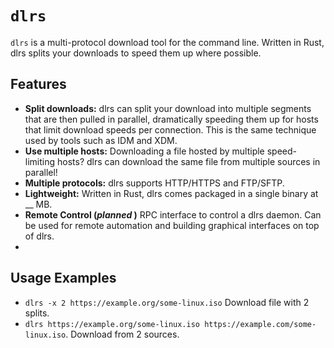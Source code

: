 # `dlrs`

`dlrs` is a multi-protocol download tool for the command line. Written in Rust, dlrs
splits your downloads to speed them up where possible.

## Features

- **Split downloads:** dlrs can split your download into multiple segments that are then pulled in parallel,
  dramatically speeding them up for hosts that limit download speeds per connection. This is the same technique
  used by tools such as IDM and XDM.
- **Use multiple hosts:** Downloading a file hosted by multiple speed-limiting hosts? dlrs can download the same file
  from multiple sources in parallel!
- **Multiple protocols:** dlrs supports HTTP/HTTPS and FTP/SFTP.
- **Lightweight:** Written in Rust, dlrs comes packaged in a single binary at \_\_ MB.
- **Remote Control (_planned_ )** RPC interface to control a dlrs daemon. Can be used for remote automation and building
  graphical interfaces on top of dlrs.
-

## Usage Examples

- `dlrs -x 2 https://example.org/some-linux.iso` Download file with 2 splits.
- `dlrs https://example.org/some-linux.iso https://example.com/some-linux.iso`. Download from 2 sources.
